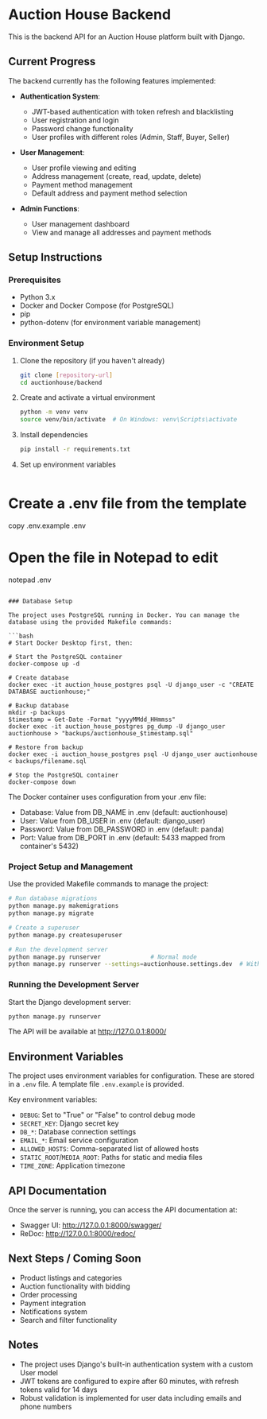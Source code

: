 # Auction House Backend

This is the backend API for an Auction House platform built with Django.

## Current Progress

The backend currently has the following features implemented:

- **Authentication System**:
  - JWT-based authentication with token refresh and blacklisting
  - User registration and login
  - Password change functionality
  - User profiles with different roles (Admin, Staff, Buyer, Seller)

- **User Management**:
  - User profile viewing and editing
  - Address management (create, read, update, delete)
  - Payment method management
  - Default address and payment method selection

- **Admin Functions**:
  - User management dashboard
  - View and manage all addresses and payment methods

## Setup Instructions

### Prerequisites

- Python 3.x
- Docker and Docker Compose (for PostgreSQL)
- pip
- python-dotenv (for environment variable management)

### Environment Setup

1. Clone the repository (if you haven't already)
   ```bash
   git clone [repository-url]
   cd auctionhouse/backend
   ```

2. Create and activate a virtual environment
   ```bash
   python -m venv venv
   source venv/bin/activate  # On Windows: venv\Scripts\activate
   ```

3. Install dependencies
   ```bash
   pip install -r requirements.txt
   ```

4. Set up environment variables
   ```bash
  # Create a .env file from the template
   copy .env.example .env

   # Open the file in Notepad to edit
   notepad .env
   ```

### Database Setup

The project uses PostgreSQL running in Docker. You can manage the database using the provided Makefile commands:

```bash
# Start Docker Desktop first, then:

# Start the PostgreSQL container
docker-compose up -d

# Create database
docker exec -it auction_house_postgres psql -U django_user -c "CREATE DATABASE auctionhouse;"

# Backup database
mkdir -p backups
$timestamp = Get-Date -Format "yyyyMMdd_HHmmss"
docker exec -it auction_house_postgres pg_dump -U django_user auctionhouse > "backups/auctionhouse_$timestamp.sql"

# Restore from backup
docker exec -i auction_house_postgres psql -U django_user auctionhouse < backups/filename.sql

# Stop the PostgreSQL container
docker-compose down
```

The Docker container uses configuration from your .env file:
- Database: Value from DB_NAME in .env (default: auctionhouse)
- User: Value from DB_USER in .env (default: django_user)
- Password: Value from DB_PASSWORD in .env (default: panda)
- Port: Value from DB_PORT in .env (default: 5433 mapped from container's 5432)

### Project Setup and Management

Use the provided Makefile commands to manage the project:

```bash
# Run database migrations
python manage.py makemigrations
python manage.py migrate

# Create a superuser
python manage.py createsuperuser

# Run the development server
python manage.py runserver              # Normal mode
python manage.py runserver --settings=auctionhouse.settings.dev  # With debug toolbar

```

### Running the Development Server

Start the Django development server:
```bash
python manage.py runserver
```

The API will be available at http://127.0.0.1:8000/

## Environment Variables

The project uses environment variables for configuration. These are stored in a `.env` file. A template file `.env.example` is provided.

Key environment variables:
- `DEBUG`: Set to "True" or "False" to control debug mode
- `SECRET_KEY`: Django secret key
- `DB_*`: Database connection settings
- `EMAIL_*`: Email service configuration
- `ALLOWED_HOSTS`: Comma-separated list of allowed hosts
- `STATIC_ROOT`/`MEDIA_ROOT`: Paths for static and media files
- `TIME_ZONE`: Application timezone

## API Documentation

Once the server is running, you can access the API documentation at:
- Swagger UI: http://127.0.0.1:8000/swagger/
- ReDoc: http://127.0.0.1:8000/redoc/

## Next Steps / Coming Soon

- Product listings and categories
- Auction functionality with bidding
- Order processing
- Payment integration
- Notifications system
- Search and filter functionality

## Notes

- The project uses Django's built-in authentication system with a custom User model
- JWT tokens are configured to expire after 60 minutes, with refresh tokens valid for 14 days
- Robust validation is implemented for user data including emails and phone numbers